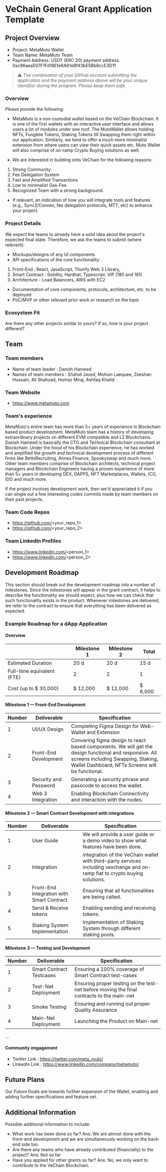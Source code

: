 # VeChain General Grant Application Template

## Project Overview 

- Project: MetaMuto Wallet
- Team Name: MetaMuto Team 
- Payment Address: USDT (ERC 20) payment address. 0xc86aea507F1Fd18Efe8A61eBf43bE5Bb8ccE3D11

> ⚠️ *The combination of your GitHub account submitting the application and the payment address above will be your unique identifier during the program. Please keep them safe.*

### Overview

Please provide the following:
- MetaMuto is a non-custodial wallet based on the VeChain Blockchain. It is one of the first wallets with an interactive user interface and allows users a lot of modules under one roof. The MutoWallet allows holding NFTs, Fungible Tokens, Staking Tokens till Swapping them right within our application. Similarly, we tend to offer a much more minimalist extension from where users can view their quick assets etc. Muto Wallet will also comprise of on-ramp Crypto Buying solutions as well.

- We are interested in building onto VeChain for the following reasons:
1) Strong Community
2) Fee Delegation System
3) Fast and Amplified Transactions
4) Low to minimalist Gas-Fee
5) Recognized Team with a strong background.

- If relevant, an indication of how you will integrate tools and features (e.g., Sync2/Connex, fee delegation protocols, MTT, etc) to enhance your project. 

### Project Details

We expect the teams to already have a solid idea about the project's expected final state.
Therefore, we ask the teams to submit (where relevant):
- Mockups/designs of any UI components
- API specifications of the core functionality:

1) Front-End : React, JavaScript, Thorify Web 3 Library,
2) Smart Contract : Solidity, Hardhat, Typescript. VIP (180 and 181)
3) Architecture - Load Balancers, AWS with EC2 

- Documentation of core components, protocols, architecture, etc. to be deployed
- PoC/MVP or other relevant prior work or research on the topic

### Ecosystem Fit
Are there any other projects similar to yours? If so, how is your project different?

## Team 

### Team members

- Name of team leader : Danish Hameed
- Names of team members : Shahid Javed, Mohsin Laequee, Zeeshan Hussain, Ali Shahzad, Humaz Miraj, Ashfaq Khalid

### Team Website

- https://www.metamuto.com

### Team's experience

MetaMuto's entire team has more than 5+ years of experience in Blockchain based product development. MetaMuto team has a history of developing extraordinary projects on different EVM compatible and L2 Blockchains. Danish Hameed is basically the CTO and Technical Blockchain consultant at Blockchain. Under the hood of his Blockchain experience, he has worked and amplified the growth and technical development process of different firms like BettsRecruiting, Annex.Finance, Spookyswap and much more. Other team members comprise of Blockchain architects, technical project managers and Blockchain Engineers having a proven experience of more than 5+ years in developing DEX, DAPPS, NFT Marketplaces, Wallets, ICO, IDO and much more.

If the project involves development work, then we'd appreciated it if you can single out a few interesting codes commits made by team members on their past projects. 

### Team Code Repos

- https://github.com/<your_repo_1>
- https://github.com/<your_repo_2>

### Team LinkedIn Profiles

- https://www.linkedin.com/<person_1>
- https://www.linkedin.com/<person_2>

## Development Roadmap 

This section should break out the development roadmap into a number of milestones. Since the milestones will appear in the grant contract, it helps to describe the functionality we should expect, plus how we can check that such functionality exists in the product. Whenever milestones are delivered, we refer to the contract to ensure that everything has been delivered as expected.


### Example Roadmap for a dApp Application

#### Overview

|  | Milestone 1 | Milestone 2 | Total |
| - | - |- | - |
| Estimated Duration | 20 d | 20 d | 15 d |
| Full-time equivalent (FTE) | 2 | 2 | 1 |
| Cost (up to $ 30,000) | $ 12,000 | $ 12,000 | $ 6,000|

#### Milestone 1 — Front-End Development
| Number | Deliverable | Specification |
|-|-|-|
| 1 | UI/UX Design | Completing Figma Design for Web-Wallet and Extension 
| 2 | Front-End Development |Convering figma design to react based components. We will get the design functional and responsive. All screens including Swapping, Staking, Wallet Dashboard, NFTs Screens will be functional.
| 3 | Security and Password | Generating a security phrase and passcode to access the wallet.
| 4 | Web 3 Integration | Enabling Blockchain Connectivity and interaction with the nodes.

#### Milestone 2  —  Smart Contract Development with integrations
| Number | Deliverable | Specification |
|-|-|-|
| 1 | User Guide | We will provide a user guide or a demo video to show what features have been done.  |
| 2 | Integration | integration of the VeChain wallet with third-party services including vexchange and on-ramp fiat to crypto buying solutions.
| 3 | Front-End Integration with Smart Contract | Ensuring that all functionalities are being called.
| 4 | Send & Receive tokens | Enabling sending and receiving tokens.
| 5 | Staking System Implementation | Implementation of Staking System through different staking pools.

#### Milestone 3  —  Testing and Development
| Number | Deliverable | Specification 
|-|-|-|
| 1 | Smart Contract Testcases | Ensuring a 100% coverage of Smart Contract test-cases 
| 2 | Test-Net Deployment | Ensuring proper testing on the test-net before moving the final contracts to the main-net
| 3 | Smoke Testing | Ensuring and running out proper Quality Assurance
| 4 | Main-Net Deployment | Launching the Product on Main-net
...

#### Community engagement

- Twitter Link : https://twitter.com/meta_muto/
- LinkedIn Link : https://www.linkedin.com/company/metamuto/

## Future Plans

Our Future Goals are towards further expansion of the Wallet, enabling and adding further specifications and feature set.

## Additional Information 

Possible additional information to include:
- What work has been done so far?
Ans: We are almost done with the front-end development and we are simultaneously working on the back-end side too.
- Are there any teams who have already contributed (financially) to the project?
Ans: Not so far
- Have you applied for other grants so far?
Ans: No, we only want to contribute to the VeChain Blockchain.
